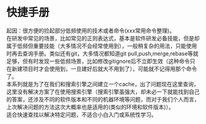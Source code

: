 # 快捷手册
起因：很方便的捡起部分低频使用的技术或者命令(xxx常用命令整理)。  
在研发中常见的场景，比如常见的正则表达式，基本是软件研发必备技能，但是却属于低频但重要技能（大多情况不会经常使用到），一般稍复杂的用法，只能使用时再去查询手册。类似还有git，大多情况都知道git pull,push,merge,rebase等就足够，但有时发现一些低频场景，比如修改gitignore后不立即生效（这种命令只在新建项目时才会使用到，一旦建好后就大不用到了），可能就不记得用那个命令了。  
本系列就是为了在我们和搜索引擎之间建立一个cache，出了问题现在这里查询，这里没有解决方案了在使用搜索引擎（搜索引擎虽强大，却未必一下就能找到自己的答案，还涉及不同的软件版本和不同的机器环境等问题，而对于我们个人而言，上次解决问题的方法这次大概率也是适用的(类似的环境和软件版本)）。  
适合快速查找以解决特定问题，不适合小白入门或系统性学习。
